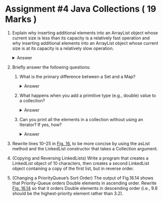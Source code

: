 # Assignment #4 Java Collections ( 19 Marks )

1. Explain why inserting additional elements into an ArrayList
object whose current size is less than its capacity is a relatively fast
operation and why inserting additional elements into an ArrayList
object whose current size is at its capacity is a relatively slow operation.
    <details>
    <summary>Answer</summary>
    ArrayLists are initialized with a capacity of 10, since java 8 ArrayLists allocate additional memory ass elements are added beyond its capacity, this means that when adding to an arraylist beyond its capacity additional processing is needed to allocate the extra memory
    </details>

2. Briefly answer the following questions:
    1. What is the primary difference between a Set and a Map?
        <details>
        <summary>Answer</summary>
        set are akin to python lists (unordered) and cannot contain duplicated values whereas a map stores data in key value pairs which can be easily indexed and can contain duplicate entries
        </details>
    2. What happens when you add a primitive type (e.g., double)
    value to a collection?
            <details>
        <summary>Answer</summary>
        you cannot add primitive types to a colleciton, they are autoboxed into their coorsponding wrapper class (int => Integer, double => Double, etc) before being added to the collection
        </details>
    3. Can you print all the elements in a collection without using an
    Iterator? If yes, how?
          <details>
        <summary>Answer</summary>
        you can print the elements without using explicit iterators by individually printing the index of each item
        
        <code>system.out.println(List[index])
        system.out.println(List[index])
        system.out.println(List[index])</code>
        etc...
        </details>

3. Rewrite lines 10–25 in [Fig. 16.](ListTest.java) to be more concise by using the
asList method and the LinkedList constructor that takes a
Collection argument.

4. (Copying and Reversing LinkedLists) Write a program that
creates a LinkedList object of 10 characters, then creates a second
LinkedList object containing a copy of the first list, but in reverse
order.

5. (Changing a PriorityQueue’s Sort Order) The output of Fig.16.14 shows that Priority-Queue orders Double elements in ascending order. Rewrite [Fig. 16.14](PriorityQueueTest.java) so that it orders Double elements in descending order (i.e., 9.8 should be the highest-priority element rather than 3.2).